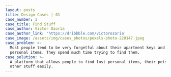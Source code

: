 ```yaml
---
layout: posts
title: Design Cases | 01
case_number: 1
case_title: Find Stuff
case_author: Victor Ozoría
case_author_link: 'https://dribbble.com/victorozoria'
case_image: /assets/img/cases_photos/pexels-photo-220147.jpeg
case_problem: >-
  Most people tend to be very forgetful about their apartment keys and other
  personal items. They spend much time trying to find them.
case_solution: >-
  A platform that allows people to find lost personal items, their pets, and
  other stuff easily.
---
```


